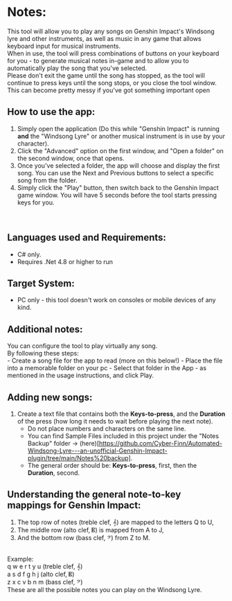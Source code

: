 # Notes:
This tool will allow you to play any songs on Genshin Impact's Windsong lyre and other instruments, as well as music in any game that allows keyboard input for musical instruments.
<br>
When in use, the tool will press combinations of buttons on your keyboard for you - to generate musical notes in-game and to allow you to automatically play the song that you've selected.
<br>
Please don't exit the game until the song has stopped, as the tool will continue to press keys until the song stops, or you close the tool window. This can become pretty messy if you've got something important open

## How to use the app:
1. Simply open the application (Do this while "Genshin Impact" is running **and** the "Windsong Lyre" or another musical instrument is in use by your character).
2. Click the "Advanced" option on the first window, and "Open a folder" on the second window, once that opens.
3. Once you've selected a folder, the app will choose and display the first song. You can use the Next and Previous buttons to select a specific song from the folder.
4. Simply click the "Play" button, then switch back to the Genshin Impact game window. You will have 5 seconds before the tool starts pressing keys for you.
<br>

## Languages used and Requirements: 
- C# only. 
- Requires .Net 4.8 or higher to run

## Target System: 
- PC only - this tool doesn't work on consoles or mobile devices of any kind.

## Additional notes: 
You can configure the tool to play virtually any song. 
<br>
By following these steps:  
    - Create a song file for the app to read (more on this below!)
    - Place the file into a memorable folder on your pc
    - Select that folder in the App - as mentioned in the usage instructions, and click Play.


## Adding new songs:
1. Create a text file that contains both the **Keys-to-press**, and the **Duration** of the press (how long it needs to wait before playing the next note).
    - Do not place numbers and characters on the same line.
    - You can find Sample Files included in this project under the "Notes Backup" folder -> (here)[https://github.com/Cyber-Finn/Automated-Windsong-Lyre---an-unofficial-Genshin-Impact-plugin/tree/main/Notes%20backup].
    - The general order should be: **Keys-to-press**, first, then the **Duration**, second.


## Understanding the general note-to-key mappings for Genshin Impact:
1. The top row of notes (treble clef, 𝄞) are mapped to the letters Q to U,
2. The middle row (alto clef, 𝄡) is mapped from A to J,
3. And the bottom row (bass clef, 𝄢) from Z to M.
<br>
Example:
<br>
q w e r t y u  (treble clef, 𝄞)
<br>
a s d f g h j  (alto clef, 𝄡)
<br>
z x c v b n m  (bass clef, 𝄢)
<br>
These are all the possible notes you can play on the Windsong Lyre.
